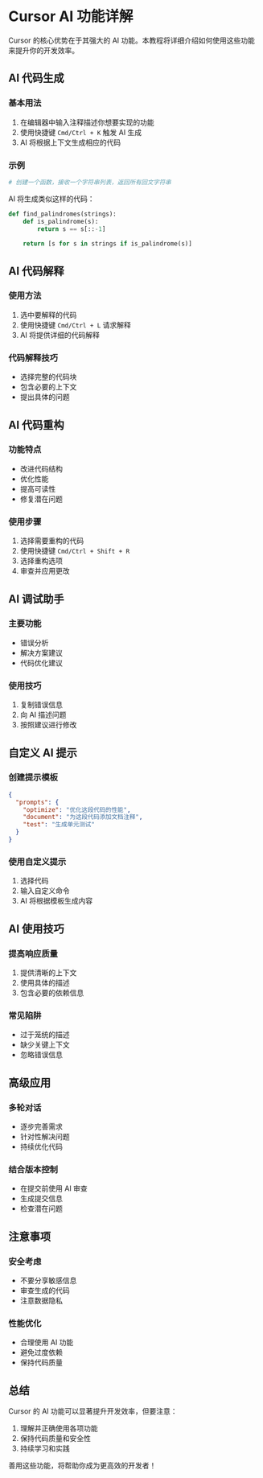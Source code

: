 # Cursor AI 功能详解

Cursor 的核心优势在于其强大的 AI 功能。本教程将详细介绍如何使用这些功能来提升你的开发效率。

## AI 代码生成

### 基本用法
1. 在编辑器中输入注释描述你想要实现的功能
2. 使用快捷键 `Cmd/Ctrl + K` 触发 AI 生成
3. AI 将根据上下文生成相应的代码

### 示例
```python
# 创建一个函数，接收一个字符串列表，返回所有回文字符串
```

AI 将生成类似这样的代码：
```python
def find_palindromes(strings):
    def is_palindrome(s):
        return s == s[::-1]
    
    return [s for s in strings if is_palindrome(s)]
```

## AI 代码解释

### 使用方法
1. 选中要解释的代码
2. 使用快捷键 `Cmd/Ctrl + L` 请求解释
3. AI 将提供详细的代码解释

### 代码解释技巧
- 选择完整的代码块
- 包含必要的上下文
- 提出具体的问题

## AI 代码重构

### 功能特点
- 改进代码结构
- 优化性能
- 提高可读性
- 修复潜在问题

### 使用步骤
1. 选择需要重构的代码
2. 使用快捷键 `Cmd/Ctrl + Shift + R`
3. 选择重构选项
4. 审查并应用更改

## AI 调试助手

### 主要功能
- 错误分析
- 解决方案建议
- 代码优化建议

### 使用技巧
1. 复制错误信息
2. 向 AI 描述问题
3. 按照建议进行修改

## 自定义 AI 提示

### 创建提示模板
```json
{
  "prompts": {
    "optimize": "优化这段代码的性能",
    "document": "为这段代码添加文档注释",
    "test": "生成单元测试"
  }
}
```

### 使用自定义提示
1. 选择代码
2. 输入自定义命令
3. AI 将根据模板生成内容

## AI 使用技巧

### 提高响应质量
1. 提供清晰的上下文
2. 使用具体的描述
3. 包含必要的依赖信息

### 常见陷阱
- 过于笼统的描述
- 缺少关键上下文
- 忽略错误信息

## 高级应用

### 多轮对话
- 逐步完善需求
- 针对性解决问题
- 持续优化代码

### 结合版本控制
- 在提交前使用 AI 审查
- 生成提交信息
- 检查潜在问题

## 注意事项

### 安全考虑
- 不要分享敏感信息
- 审查生成的代码
- 注意数据隐私

### 性能优化
- 合理使用 AI 功能
- 避免过度依赖
- 保持代码质量

## 总结

Cursor 的 AI 功能可以显著提升开发效率，但要注意：
1. 理解并正确使用各项功能
2. 保持代码质量和安全性
3. 持续学习和实践

善用这些功能，将帮助你成为更高效的开发者！ 
